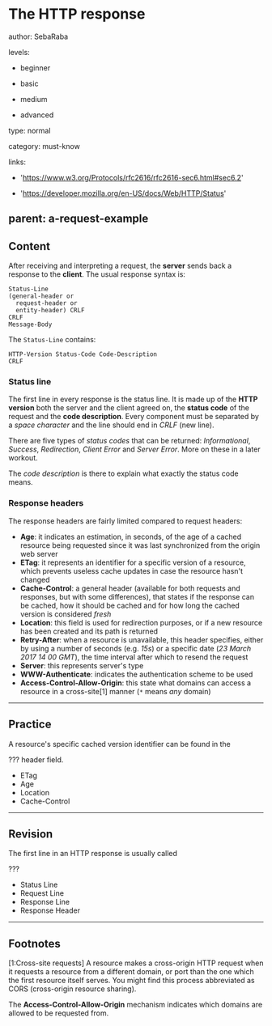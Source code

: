 # The HTTP response
author: SebaRaba

levels:

- beginner

- basic

- medium

- advanced

type: normal

category: must-know

links:

  - 'https://www.w3.org/Protocols/rfc2616/rfc2616-sec6.html#sec6.2'

  - 'https://developer.mozilla.org/en-US/docs/Web/HTTP/Status'

parent: a-request-example
---
## Content

After receiving and interpreting a request, the **server** sends back a response to the **client**. The usual response syntax is:
```text
Status-Line
(general-header or
  request-header or
  entity-header) CRLF
CRLF
Message-Body
```

The `Status-Line` contains:
```text
HTTP-Version Status-Code Code-Description
CRLF
```

### Status line

The first line in every response is the status line. It is made up of the **HTTP version** both the server and the client agreed on,
the **status code** of the request and the **code description**. Every component must be separated by a *space character* and the line should end in *CRLF* (new line).

There are five types of *status codes* that can be returned: *Informational*, *Success*, *Redirection*, *Client Error* and *Server Error*. More on these in a later workout.

The *code description* is there to explain what exactly the status code means.

### Response headers

The response headers are fairly limited compared to request headers:
- **Age**: it indicates an estimation, in seconds, of the age of a cached resource being requested since it was last synchronized from the origin web server
- **ETag**: it represents an identifier for a specific version of a resource, which prevents useless cache updates in case the resource hasn't changed
- **Cache-Control**: a general header (available for both requests and responses, but with some differences), that states if the response can be cached, how it should be cached and for how long the cached version is considered *fresh*
- **Location**: this field is used for redirection purposes, or if a new resource has been created and its path is returned
- **Retry-After**: when a resource is unavailable, this header specifies, either by using a number of seconds (e.g. *15s*) or a specific date (*23 March 2017 14 00 GMT*), the time interval after which to resend the request
- **Server**: this represents server's type
- **WWW-Authenticate**: indicates the authentication scheme to be used
- **Access-Control-Allow-Origin**: this state what domains can access a resource in a cross-site[1] manner (`*` means *any* domain)

---
## Practice

A resource's specific cached version identifier can be found in the

??? header field.

* ETag
* Age
* Location
* Cache-Control

---
## Revision

The first line in an HTTP response is usually called

???

* Status Line
* Request Line
* Response Line
* Response Header

---
## Footnotes

[1:Cross-site requests]
A resource makes a cross-origin HTTP request when it requests a resource from a different domain, or port than the one which the first resource itself serves. You might find this process abbreviated as CORS (cross-origin resource sharing).

The **Access-Control-Allow-Origin** mechanism indicates which domains are allowed to be requested from.
